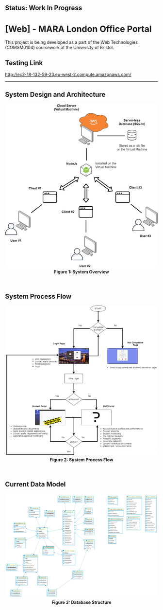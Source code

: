 ## Status: Work In Progress

# [Web] - MARA London Office Portal
This project is being developed as a part of the Web Technologies (COMSM0104) coursework at the University of Bristol.

## Testing Link
http://ec2-18-132-59-23.eu-west-2.compute.amazonaws.com/

---

## System Design and Architecture

<p align="center">
  <img src="./README_Assets/overview.png" width="700"> <br>
  <b>Figure 1: System Overview</b>
</p>

<br>

## System Process Flow

<p align="center">
  <img src="./README_Assets/process_flow.png" width="700"> <br>
  <b>Figure 2: System Process Flow</b>
</p>

<br>

## Current Data Model

<p align="center">
  <img src="./README_Assets/db.png" width="700"> <br>
  <b>Figure 3: Database Structure</b>
</p>
